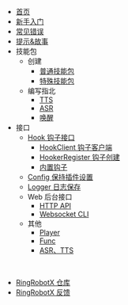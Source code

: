 * [首页](/ "首页 - RingRobotX 灵音")
* [新手入门](%E6%96%B0%E6%89%8B%E5%85%A5%E9%97%A8.md "新手入门 - RingRobotX 灵音")
* [常见错误](%E5%B8%B8%E8%A7%81%E9%94%99%E8%AF%AF.md "常见错误 - RingRobotX 灵音")
* [提示&故事](%E6%8F%90%E7%A4%BA%26%E6%95%85%E4%BA%8B.md "提示&故事 - RingRobotX 灵音")
* 技能包
  * 创建
    * [普通技能包](技能包/创建/普通技能包.md "普通技能包 - RingRobotX 灵音")
    * [特殊技能包](技能包/创建/特殊技能包.md "特殊技能包 - RingRobotX 灵音")
  * 编写指北
    * [TTS](技能包/编写指北/TTS.md "首页 - RingRobotX 灵音")
    * [ASR](技能包/编写指北/ASR.md "ASR - RingRobotX 灵音")
    * [唤醒](技能包/编写指北/唤醒.md "唤醒 - RingRobotX 灵音")
* 接口
  * [Hook 钩子接口](接口/Hook%20钩子接口/ "Hook 钩子接口 - RingRobotX 灵音")
    * [HookClient 钩子客户端](接口/Hook%20钩子接口/HookClient%20钩子客户端.md "HookClient 钩子客户端 - RingRobotX 灵音")
    * [HookerRegister 钩子创建](接口/Hook%20钩子接口/HookerRegister%20钩子创建.md "HookerRegister 钩子创建 - RingRobotX 灵音")
    * [内置钩子](接口/Hook%20钩子接口/内置钩子.md "内置钩子 - RingRobotX 灵音")
  * [Config 保持插件设置](接口/Config%20保持插件设置/ "Config 保持插件设置 - RingRobotX 灵音")
  * [Logger 日志保存](接口/Logger%20日志保存/ "Logger 日志保存 - RingRobotX 灵音")
  * Web 后台接口
    * [HTTP API](接口/Web%20后台接口/HTTP%20API.md "HTTP API - RingRobotX 灵音")
    * [Websocket CLI](接口/Web%20后台接口/Websocket%20CLI.md "Websocket CLI - RingRobotX 灵音")
  * 其他
    * [Player](接口/其它/Player.md "Player - RingRobotX 灵音")
    * [Func](接口/其它/Func.md "Func - RingRobotX 灵音")
    * [ASR、TTS](接口/其它/ASR、TTS.md "ASR、TTS - RingRobotX 灵音")


<br>


* [RingRobotX 仓库](https://gitee.com/coco-central/waddle)
* [RingRobotX 反馈](https://gitee.com/coco-central/waddle/issues)